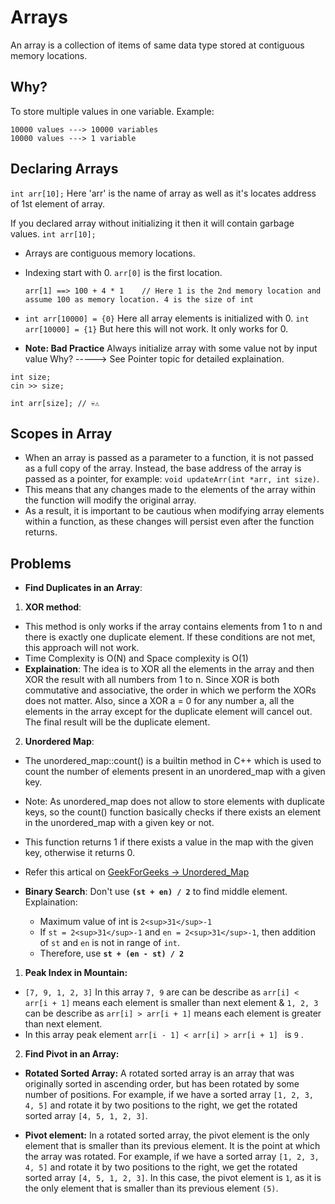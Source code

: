 # Arrays

An array is a collection of items of same data type stored at contiguous memory locations.

## Why?
To store multiple values in one variable.
Example: 
```
10000 values ---> 10000 variables
10000 values ---> 1 variable
```

## Declaring Arrays

`int arr[10];`
Here 'arr' is the name of array as well as it's locates address of 1st element of array.

If you declared array without initializing it then it will contain garbage values.
`int arr[10];`

- Arrays are contiguous memory locations.
- Indexing start with 0. `arr[0]` is the first location.
  ```
  arr[1] ==> 100 + 4 * 1    // Here 1 is the 2nd memory location and assume 100 as memory location. 4 is the size of int
  ```
- `int arr[10000] = {0}` Here all array elements is initialized with 0.
  `int arr[10000] = {1}` But here this will not work. It only works for 0.

- **Note: Bad Practice**
Always initialize array with some value not by input value
Why? -----> See Pointer topic for detailed explaination.
```
int size;
cin >> size;

int arr[size]; // 💀⚠️
```

## Scopes in Array

- When an array is passed as a parameter to a function, it is not passed as a full copy of the array. Instead, the base address of the array is passed as a pointer, for example: `void updateArr(int *arr, int size)`.
- This means that any changes made to the elements of the array within the function will modify the original array.
- As a result, it is important to be cautious when modifying array elements within a function, as these changes will persist even after the function returns.


## Problems

- **Find Duplicates in an Array**:
1. **XOR method**: 
  - This method is only works if the array contains elements from 1 to n and there is exactly one duplicate element. If these conditions are not met, this approach will not work.
  - Time Complexity is O(N) and Space complexity is O(1)
  - **Explaination**:  The idea is to XOR all the elements in the array and then XOR the result with all numbers from 1 to n. Since XOR is both commutative and associative, the order in which we perform the XORs does not matter. Also, since a XOR a = 0 for any number a, all the elements in the array except for the duplicate element will cancel out. The final result will be the duplicate element.

2. **Unordered Map**:
  - The unordered_map::count() is a builtin method in C++ which is used to count the number of elements present in an unordered_map with a given key.
  - Note: As unordered_map does not allow to store elements with duplicate keys, so the count() function basically checks if there exists an element in the unordered_map with a given key or not.
  - This function returns 1 if there exists a value in the map with the given key, otherwise it returns 0.
  - Refer this artical on <a href="https://www.geeksforgeeks.org/unordered_map-count-in-c/">GeekForGeeks -> Unordered_Map</a>


- **Binary Search**:
Don't use **`(st + en) / 2`** to find middle element.
Explaination:
  - Maximum value of int is `2<sup>31</sup>-1`
  - If `st = 2<sup>31</sup>-1` and `en = 2<sup>31</sup>-1`, then addition of `st` and `en` is not in range of `int`.
  - Therefore, use **`st + (en - st) / 2`**

1. **Peak Index in Mountain:** 
  - `[7, 9, 1, 2, 3]` In this array `7, 9` are can be describe as `arr[i] < arr[i + 1]` means each element is smaller than next element & `1, 2, 3` can be describe as `arr[i] > arr[i + 1]` means each element is greater than next element.
  - In this array peak element `arr[i - 1] < arr[i] > arr[i + 1] ` is `9` .


2. **Find Pivot in an Array:**
- **Rotated Sorted Array:** A rotated sorted array is an array that was originally sorted in ascending order, but has been rotated by some number of positions. For example, if we have a sorted array `[1, 2, 3, 4, 5]` and rotate it by two positions to the right, we get the rotated sorted array `[4, 5, 1, 2, 3]`.

- **Pivot element:** In a rotated sorted array, the pivot element is the only element that is smaller than its previous element. It is the point at which the array was rotated. For example, if we have a sorted array `[1, 2, 3, 4, 5]` and rotate it by two positions to the right, we get the rotated sorted array `[4, 5, 1, 2, 3]`. In this case, the pivot element is `1`, as it is the only element that is smaller than its previous element `(5)`.

